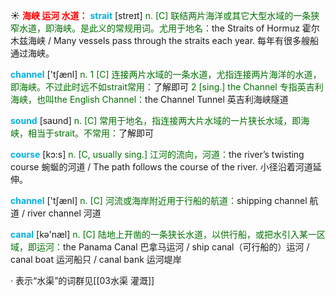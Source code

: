 ☀ <font color="red">**海峡 运河 水道：**</font>
<font color="sky blue">**strait**</font> [streɪt] 
<font color="rgb(227, 108, 9)">n. [C] 联结两片海洋或其它大型水域的一条狭窄水道，即海峡。是此义的常规用词。尤用于地名：</font>the Straits of Hormuz 霍尔木兹海峡 / Many vessels pass through the straits each year. 每年有很多艘船通过海峡。

<font color="sky blue">**channel**</font> ['tʃænl] 
<font color="rgb(227, 108, 9)">n. 1 [C] 连接两片水域的一条水道，尤指连接两片海洋的水道，即海峡。不过此时远不如strait常用：</font>了解即可 <font color="rgb(227, 108, 9)">2 [sing.] the Channel 专指英吉利海峡，也叫the English Channel：</font>the Channel Tunnel 英吉利海峡隧道

<font color="sky blue">**sound**</font> [saʊnd] 
<font color="rgb(227, 108, 9)">n. [C] 常用于地名，指连接两大片水域的一片狭长水域，即海峡，相当于strait。不常用：</font>了解即可

<font color="sky blue">**course**</font> [kɔ:s] 
<font color="rgb(227, 108, 9)">n. [C, usually sing.] 江河的流向，河道：</font>the river’s twisting course 蜿蜒的河道 / The path follows the course of the river. 小径沿着河道延伸。

<font color="sky blue">**channel**</font> ['tʃænl] 
<font color="rgb(227, 108, 9)">n. [C] 河流或海岸附近用于行船的航道：</font>shipping channel 航道 / river channel 河道

<font color="sky blue">**canal**</font> [kə'næl] 
<font color="rgb(227, 108, 9)">n. [C] 陆地上开凿的一条狭长水道，以供行船，或把水引入某一区域，即运河：</font>the Panama Canal 巴拿马运河 / ship canal（可行船的）运河 / canal boat 运河船只 / canal bank 运河堤岸

· 表示“水渠”的词群见[[03水渠 灌溉]]
